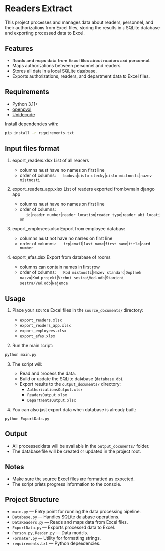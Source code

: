# Readers Extract

This project processes and manages data about readers, personnel, and their authorizations from Excel files, storing the results in a SQLite database and exporting processed data to Excel.

## Features

- Reads and maps data from Excel files about readers and personnel.
- Maps authorizations between personnel and readers.
- Stores all data in a local SQLite database.
- Exports authorizations, readers, and department data to Excel files.

## Requirements

- Python 3.11+
- [openpyxl](https://pypi.org/project/openpyxl/)
- [Unidecode](https://pypi.org/project/Unidecode/)

Install dependencies with:

```sh
pip install -r requirements.txt
```

## Input files format

1. export_readers.xlsx
    List of all readers
    - columns must have no names on first line
    - order of columns: 
    &nbsp;&nbsp;&nbsp;&nbsp;&nbsp;`budova`|`cislo ctecky`|`cislo mistnosti`|`nazev mistnosti`

2. export_readers_app.xlsx
    List of readers exported from bvmain django app
    - columns must have no names on first line
    - order of columns:
    &nbsp;&nbsp;&nbsp;&nbsp;&nbsp;`id`|`reader_number`|`reader_location`|`reader_type`|`reader_abi_location`

3. export_employees.xlsx
    Export from employee database
    - columns must not have no names on first line
    - order of columns:
    &nbsp;&nbsp;&nbsp;&nbsp;&nbsp;`icp`|`email`|`last name`|`first name`|`title`|`card number`

4. export_efas.xlsx
    Export from database of rooms
    - columns can contain names in first row
    - order of columns:
    &nbsp;&nbsp;&nbsp;&nbsp;&nbsp;`Kod mistnosti`|`Nazev standard`|`Doplnek nazvu`|`Kod projekt`|`Vrchni sestra\Ved.odb`|`Stanicni sestra/Ved.odb`|`Najemce`
        

## Usage

1. Place your source Excel files in the `source_documents/` directory:
    - `export_readers.xlsx`
    - `export_readers_app.xlsx`
    - `export_employees.xlsx`
    - `export_efas.xlsx`

2. Run the main script:

```sh
python main.py
```

3. The script will:
    - Read and process the data.
    - Build or update the SQLite database (`database.db`).
    - Export results to the `output_documents/` directory:
        - `AuthorizationsOutput.xlsx`
        - `ReadersOutput.xlsx`
        - `DepartmentsOutput.xlsx`

4. You can also just export data when database is already built:

```sh
python ExportData.py
```

## Output

- All processed data will be available in the `output_documents/` folder.
- The database file will be created or updated in the project root.

## Notes

- Make sure the source Excel files are formatted as expected.
- The script prints progress information to the console.

## Project Structure

- `main.py` — Entry point for running the data processing pipeline.
- `Database.py` — Handles SQLite database operations.
- `DataReaders.py` — Reads and maps data from Excel files.
- `ExportData.py` — Exports processed data to Excel.
- `Person.py`, `Reader.py` — Data models.
- `Formater.py` — Utility for formatting strings.
- `requirements.txt` — Python dependencies.
